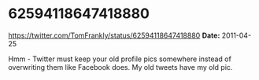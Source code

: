 # 62594118647418880
https://twitter.com/TomFrankly/status/62594118647418880
**Date:** 2011-04-25

Hmm - Twitter must keep your old profile pics somewhere instead of overwriting them like Facebook does. My old tweets have my old pic.
